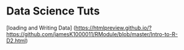 # Data Science Tuts

[loading and Writing Data] (https://htmlpreview.github.io/?https://github.com/jamesK1000011/RModule/blob/master/Intro-to-R-D2.html)
